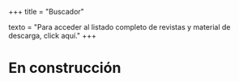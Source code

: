 +++
title = "Buscador"

texto = "Para acceder al listado completo de revistas y material de descarga, click aquí."
+++

# En construcción
